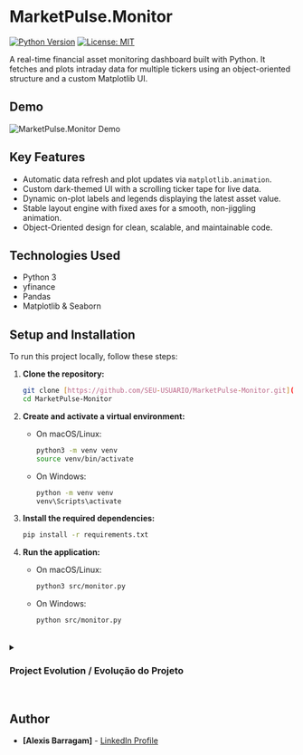 # MarketPulse.Monitor

[![Python Version](https://img.shields.io/badge/Python-3.11+-blue.svg)](https://www.python.org/)
[![License: MIT](https://img.shields.io/badge/License-MIT-yellow.svg)](https://opensource.org/licenses/MIT)

A real-time financial asset monitoring dashboard built with Python. It fetches and plots intraday data for multiple tickers using an object-oriented structure and a custom Matplotlib UI.

## Demo

![MarketPulse.Monitor Demo](MarketPulse.Monitor_Demo.gif)

## Key Features

- Automatic data refresh and plot updates via `matplotlib.animation`.
- Custom dark-themed UI with a scrolling ticker tape for live data.
- Dynamic on-plot labels and legends displaying the latest asset value.
- Stable layout engine with fixed axes for a smooth, non-jiggling animation.
- Object-Oriented design for clean, scalable, and maintainable code.

## Technologies Used

- Python 3
- yfinance
- Pandas
- Matplotlib & Seaborn

## Setup and Installation

To run this project locally, follow these steps:

1.  **Clone the repository:**
    ```bash
    git clone [https://github.com/SEU-USUARIO/MarketPulse-Monitor.git](https://github.com/SEU-USUARIO/MarketPulse-Monitor.git)
    cd MarketPulse-Monitor
    ```

2.  **Create and activate a virtual environment:**
    * On macOS/Linux:
        ```bash
        python3 -m venv venv
        source venv/bin/activate
        ```
    * On Windows:
        ```bash
        python -m venv venv
        venv\Scripts\activate
        ```

3.  **Install the required dependencies:**
    ```bash
    pip install -r requirements.txt
    ```

4.  **Run the application:**
    * On macOS/Linux:
        ```bash
        python3 src/monitor.py
        ```
    * On Windows:
        ```bash
        python src/monitor.py
        ```

<br>

<details>
<summary><h3>Project Evolution / Evolução do Projeto</h3></summary>

---
#### **v4.0**
- Implemented a scrolling ticker tape for live price and update status.
- Optimized the animation engine for cross-platform stability.
- Performed final layout adjustments for a balanced and polished final look.

#### **v3.0**
- Implemented a major UI overhaul, introducing a professional dark theme with a custom color palette.
- Added dynamic UI elements: a live clock, watermarks, on-plot value labels, and a styled legend box.
- Developed a stable layout engine with fixed axes for a smooth animation.

#### **v2.0**
- Refactored the project to an Object-Oriented structure (`MarketMonitor` class).
- Implemented real-time chart updates, transforming the tool from static to dynamic.
- Created a separate version for compatibility with notebook environments (e.g., Google Colab).

#### **v1.0**
- Initial version of the project.
- Fetched financial data from yfinance and generated a single, static chart.
---
</details>

<br>

## Author

- **[Alexis Barragam]** - [LinkedIn Profile](https://www.linkedin.com/in/alexisbarragam/)